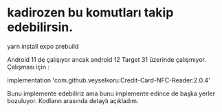 # kadirozen bu komutları takip edebilirsin.

yarn install
expo prebuild

Android 11 de çalışıyor ancak android 12 Target 31 üzerinde çalışmıyor. 
Çalışması için :

implementation 'com.github.veyselkoru:Credit-Card-NFC-Reader:2.0.4'

Bunu implemente edebiliriz ama bunu implemente edince de başka yerler bozuluyor. Kodların arasında detaylı açıkladım.


	
